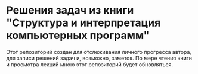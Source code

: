 # Решения задач из книги "Структура и интерпретация компьютерных программ"
Этот репозиторий создан для отслеживания личного прогресса автора, для записи решений задач и, возможно, заметок.
По мере чтения книги и просмотра лекций мною этот репозиторий будет обновляться.
